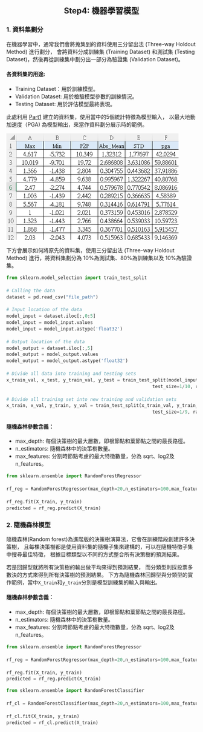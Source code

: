 <h2 align="center">
Step4: 機器學習模型
</h2>


### 1. 資料集劃分


在機器學習中，通常我們會將蒐集到的資料使用三分留出法 (Three-way Holdout Method) 進行劃分，
會將資料分成訓練集 (Training Dataset) 和測試集 (Testing Dataset)，然後再從訓練集中劃分出一部分為驗證集 (Validation Dataset)。


#### 各資料集的用途:
- Training Dataset：用於訓練模型。
- Validation Dataset: 用於檢驗模型參數的訓練情況。
- Testing Dataset: 用於評估模型最終表現。

  
此處利用 [Part1](訊號特徵提取.md) 建立的資料集，使用當中的5個統計特徵為模型輸入，
以最大地動加速度（PGA) 為模型輸出，來當作資料劃分展示時的範例。


![image](/images/資料集範例.png) 


下方會展示如何將原先的資料集，使用三分留出法 (Three-way Holdout Method) 進行，將資料集劃分為
10%為測試集、80%為訓練集以及 10%為驗證集。


```python
from sklearn.model_selection import train_test_split

# Calling the data
dataset = pd.read_csv("file_path")

# Input location of the data
model_input = dataset.iloc[:,0:5]
model_input = model_input.values
model_input = model_input.astype('float32')

# Output location of the data
model_output = dataset.iloc[:,5]
model_output = model_output.values
model_output = model_output.astype('float32')

# Divide all data into training and testing sets
x_train_val, x_test, y_train_val, y_test = train_test_split(model_input, model_output, 
                                                      test_size=1/10, random_state=10)

# Divide all training set into new training and validation sets
x_train, x_val, y_train, y_val = train_test_split(x_train_val, y_train_val, 
                                                      test_size=1/9, random_state=10) 
```


#### 隨機森林參數含義：
- max_depth: 每個決策樹的最大層數，即根節點和葉節點之間的最長路徑。
- n_estimators: 隨機森林中的決策樹數量。
- max_features: 分割時節點考慮的最大特徵數量，分為 sqrt、log2及 n_features。


```python
from sklearn.ensemble import RandomForestRegressor

rf_reg = RandomForestRegressor(max_depth=20,n_estimators=100,max_features='sqrt')

rf_reg.fit(X_train, y_train)
predicted = rf_reg.predict(X_train)
```


### 2. 隨機森林模型


隨機森林(Random forest)為進階版的決策樹演算法，它會在訓練階段創建許多決策樹，
且每棵決策樹都是使用資料集的隨機子集來建構的，可以在隨機特徵子集中搜尋最佳特徵，
根據目標類型以不同的方式整合所有決策樹的預測結果。


若是回歸型就將所有決策樹的輸出做平均來得到預測結果，
而分類型則採投票多數決的方式來得到所有決策樹的預測結果。
下方為隨機森林回歸型與分類型的實作範例，當中```X_train```和```y_train```分別是模型訓練集的輸入與輸出。


#### 隨機森林參數含義：
- max_depth: 每個決策樹的最大層數，即根節點和葉節點之間的最長路徑。
- n_estimators: 隨機森林中的決策樹數量。
- max_features: 分割時節點考慮的最大特徵數量，分為 sqrt、log2及 n_features。


```python
from sklearn.ensemble import RandomForestRegressor

rf_reg = RandomForestRegressor(max_depth=20,n_estimators=100,max_features='sqrt')

rf_reg.fit(X_train, y_train)
predicted = rf_reg.predict(X_train)
```


```python
from sklearn.ensemble import RandomForestClassifier

rf_cl = RandomForestClassifier(max_depth=20,n_estimators=100,max_features='sqrt')

rf_cl.fit(X_train, y_train)
predicted = rf_cl.predict(X_train)
```



